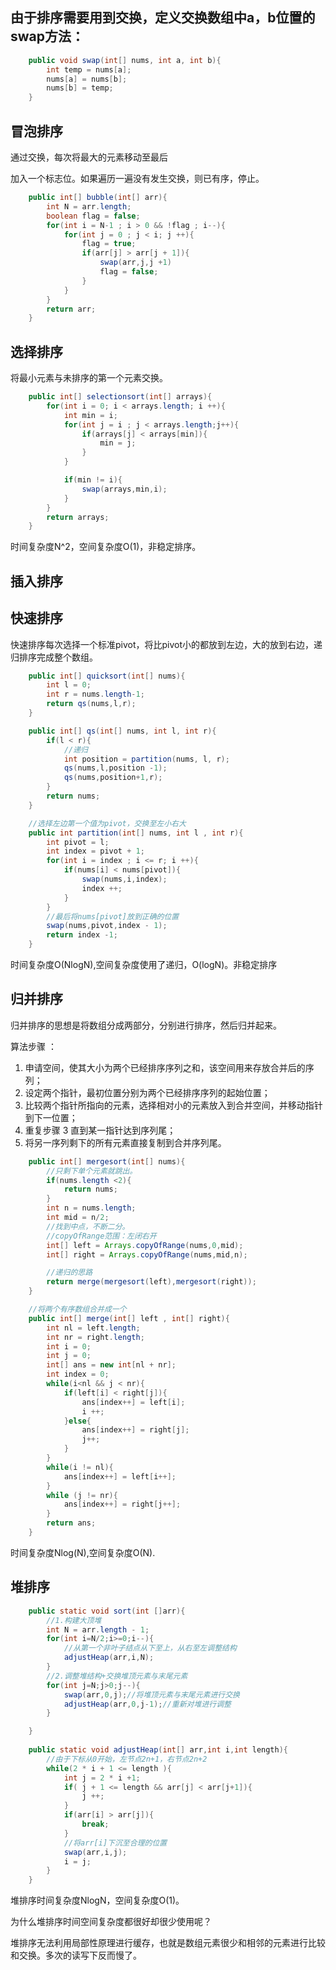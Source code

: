 ## 由于排序需要用到交换，定义交换数组中a，b位置的swap方法：
```java
    public void swap(int[] nums, int a, int b){
        int temp = nums[a];
        nums[a] = nums[b];
        nums[b] = temp;
    }
```

## 冒泡排序
通过交换，每次将最大的元素移动至最后

加入一个标志位。如果遍历一遍没有发生交换，则已有序，停止。
```java
    public int[] bubble(int[] arr){
        int N = arr.length;
        boolean flag = false;
        for(int i = N-1 ; i > 0 && !flag ; i--){
            for(int j = 0 ; j < i; j ++){
                flag = true;
                if(arr[j] > arr[j + 1]){
                    swap(arr,j,j +1)
                    flag = false;
                }
            }
        }
        return arr;
    }
```


## 选择排序
将最小元素与未排序的第一个元素交换。
```java
    public int[] selectionsort(int[] arrays){
        for(int i = 0; i < arrays.length; i ++){
            int min = i;
            for(int j = i ; j < arrays.length;j++){
                if(arrays[j] < arrays[min]){
                    min = j;
                }
            }

            if(min != i){
                swap(arrays,min,i);
            }
        }
        return arrays;
    }
```

时间复杂度N^2，空间复杂度O(1)，非稳定排序。

## 插入排序

## 快速排序
快速排序每次选择一个标准pivot，将比pivot小的都放到左边，大的放到右边，递归排序完成整个数组。
```java
    public int[] quicksort(int[] nums){
        int l = 0;
        int r = nums.length-1;
        return qs(nums,l,r);
    }

    public int[] qs(int[] nums, int l, int r){
        if(l < r){
            //递归
            int position = partition(nums, l, r);
            qs(nums,l,position -1);
            qs(nums,position+1,r);
        }
        return nums;
    }

    //选择左边第一个值为pivot，交换至左小右大
    public int partition(int[] nums, int l , int r){
        int pivot = l;
        int index = pivot + 1;
        for(int i = index ; i <= r; i ++){
            if(nums[i] < nums[pivot]){
                swap(nums,i,index);
                index ++;
            }
        }
        //最后将nums[pivot]放到正确的位置 
        swap(nums,pivot,index - 1);
        return index -1;
    }
```
时间复杂度O(NlogN),空间复杂度使用了递归，O(logN)。非稳定排序

## 归并排序
归并排序的思想是将数组分成两部分，分别进行排序，然后归并起来。

算法步骤 ：
1. 申请空间，使其大小为两个已经排序序列之和，该空间用来存放合并后的序列；
2. 设定两个指针，最初位置分别为两个已经排序序列的起始位置；
3. 比较两个指针所指向的元素，选择相对小的元素放入到合并空间，并移动指针到下一位置；
4. 重复步骤 3 直到某一指针达到序列尾；
5. 将另一序列剩下的所有元素直接复制到合并序列尾。

```java
    public int[] mergesort(int[] nums){
        //只剩下单个元素就跳出。
        if(nums.length <2){
            return nums;
        }
        int n = nums.length;
        int mid = n/2;
        //找到中点，不断二分。
        //copyOfRange范围：左闭右开
        int[] left = Arrays.copyOfRange(nums,0,mid);
        int[] right = Arrays.copyOfRange(nums,mid,n);

        //递归的思路
        return merge(mergesort(left),mergesort(right));
    }

    //将两个有序数组合并成一个
    public int[] merge(int[] left , int[] right){
        int nl = left.length;
        int nr = right.length;
        int i = 0;
        int j = 0;
        int[] ans = new int[nl + nr];
        int index = 0;
        while(i<nl && j < nr){
            if(left[i] < right[j]){
                ans[index++] = left[i];
                i ++;
            }else{
                ans[index++] = right[j];
                j++;
            }
        }
        while(i != nl){
            ans[index++] = left[i++];
        }
        while (j != nr){
            ans[index++] = right[j++];
        }
        return ans;
    }
```

时间复杂度Nlog(N),空间复杂度O(N).

## 堆排序
```java
    public static void sort(int []arr){
        //1.构建大顶堆
        int N = arr.length - 1;
        for(int i=N/2;i>=0;i--){
            //从第一个非叶子结点从下至上，从右至左调整结构
            adjustHeap(arr,i,N);
        }
        //2.调整堆结构+交换堆顶元素与末尾元素
        for(int j=N;j>0;j--){
            swap(arr,0,j);//将堆顶元素与末尾元素进行交换
            adjustHeap(arr,0,j-1);//重新对堆进行调整
        }

    }
    
    public static void adjustHeap(int[] arr,int i,int length){
        //由于下标从0开始，左节点2n+1，右节点2n+2
        while(2 * i + 1 <= length ){
            int j = 2 * i +1;
            if( j + 1 <= length && arr[j] < arr[j+1]){
                j ++;
            }
            if(arr[i] > arr[j]){
                break;
            }
            //将arr[i]下沉至合理的位置
            swap(arr,i,j);
            i = j;
        }
    }
```
堆排序时间复杂度NlogN，空间复杂度O(1)。

为什么堆排序时间空间复杂度都很好却很少使用呢？

堆排序无法利用局部性原理进行缓存，也就是数组元素很少和相邻的元素进行比较和交换。多次的读写下反而慢了。

